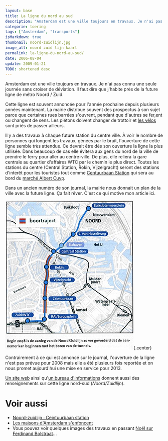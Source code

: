 ```yaml
---
layout: base
title: La ligne du nord au sud
description: "Amsterdam est une ville toujours en travaux. Je n'ai pas connu une seule journée sans croiser de déviation. Il faut dire que j'habite près de la future ligne"
categorie: toering
tags: ["Amsterdam", "transports"]
isMarkdown: true
thumbnail: noord-zuidlijn.jpg
image_alt: noord zuid lijn kaart
permalink: la-ligne-du-nord-au-sud/
date: 2006-08-04
update: 2009-01-21
TODO: shortened desc
---
```


Amsterdam est une ville toujours en travaux. Je n'ai pas connu une seule journée sans croiser de déviation. Il faut dire que j'habite près de la future ligne de métro Noord / Zuid.

Cette ligne est souvent annoncée pour l'année prochaine depuis plusieurs années maintenant. La mairie distribue souvent des prospectus à son sujet parce que certaines rues barrées s'ouvrent, pendant que d'autres se fer,ent ou changent de sens. Les piétons doivent changer de trottoir et [les vélos](/?q=v%C3%A9los) sont priés de passer ailleurs. 

Il y a des travaux à chaque future station du centre ville. À voir le nombre de personnes qui longent les travaux, génées par le bruit, l'ouverture de cette ligne semble très attendue. Ce devrait être dès son ouverture la ligne la plus utilisée. Dans beaucoup de cas elle évitera aux gens du nord de la ville de prendre le ferry pour aller au centre-ville. De plus, elle reliera la gare centrale au quartier d'affaires WTC par le chemin le plus direct. Toutes les stations du centre (Central Station, Rokin, Vijzelgracht) seront des stations d'interêt pour les touristes tout comme [Centuurbaan Station](/noord-zuidlijn-ceintuurbaan-station) qui sera au bord du [marché Albert Cuyp](/albert-cuyp-le-marche).

Dans un ancien numéro de son journal, la mairie nous donnait un plan de la ville avec la future ligne. Ça fait rêver. C'est ce qui motive mon article ici.

![noord zuid lijn kaart](noord-zuidlijn.jpg){.center}

Contrairement à ce qui est annoncé sur le journal, l'ouverture de la ligne n'est pas prévue pour 2008 mais elle a été plusieurs fois reportée et on nous promet aujourd'hui une mise en service pour 2013.


[Un site web](http://www.noordzuidlijn.amsterdam.nl/) ainsi qu'[un bureau d'informations](http://www.noordzuidlijn.amsterdam.nl/live/main.asp?display_framework=startpagina&item_id=23&selected_balkitem_id=472&parent_balkitem_id=459&level_id=2) donnent aussi des renseignements sur cette ligne nord-sud (*Noord/Zuidlijn*).

# Voir aussi
* [Noord-zuidlijn : Ceintuurbaan station](/noord-zuidlijn-ceintuurbaan-station)
* [Les maisons d'Amsterdam s'enfoncent](/les-maisons-s-enfoncent)
* Vous pouvez voir quelques images des travaux en passant [Noël sur Ferdinand Bolstraat](/noel-sur-ferdinand-bolstraat)...
